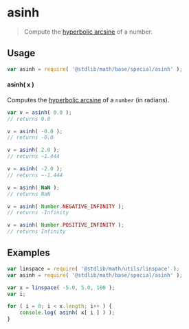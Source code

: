 # asinh

> Compute the [hyperbolic arcsine][hyperbolic-arcsine] of a number.

<section class="usage">

## Usage

```javascript
var asinh = require( '@stdlib/math/base/special/asinh' );
```

#### asinh( x )

Computes the [hyperbolic arcsine][hyperbolic-arcsine] of a `number` (in radians).

```javascript
var v = asinh( 0.0 );
// returns 0.0

v = asinh( -0.0 );
// returns -0.0

v = asinh( 2.0 );
// returns ~1.444

v = asinh( -2.0 );
// returns ~-1.444

v = asinh( NaN );
// returns NaN

v = asinh( Number.NEGATIVE_INFINITY );
// returns -Infinity

v = asinh( Number.POSITIVE_INFINITY );
// returns Infinity
```

</section>

<!-- /.usage -->

<section class="examples">

## Examples

```javascript
var linspace = require( '@stdlib/math/utils/linspace' );
var asinh = require( '@stdlib/math/base/special/asinh' );

var x = linspace( -5.0, 5.0, 100 );
var i;

for ( i = 0; i < x.length; i++ ) {
    console.log( asinh( x[ i ] ) );
}
```

</section>

<!-- /.examples -->

<section class="links">

[hyperbolic-arcsine]: https://en.wikipedia.org/wiki/Inverse_hyperbolic_function

</section>

<!-- /.links -->
